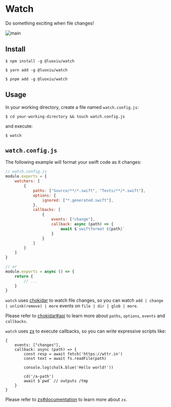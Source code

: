 # Watch

Do something exciting when file changes!

![main](https://github.com/luoxiu/watch/actions/workflows/main.yml/badge.svg)


## Install

```
$ npm install -g @luoxiu/watch

$ yarn add -g @luoxiu/watch

$ pnpm add -g @luoxiu/watch
```

## Usage

In your working directory, create a file named `watch.config.js`:

```
$ cd your-working-directory && touch watch.config.js
```

and execute:

```
$ watch
```

## `watch.config.js`

The following example will format your swift code as it changes:

```js
// watch.config.js
module.exports = {
    watchers: [ 
        {
            paths: ["Source/**/*.swift", "Tests/**/*.swift"],
            options: {
                ignored: ["*.generated.swift"],
            },
            callbacks: [
                {
                    events: ["change"],
                    callback: async (path) => {
                        await $`swiftformat ${path}`
                    }
                }
            ]
        }
    ]
}

// or
module.exports = async () => {
    return {
        // ...
    }
}
```

`watch` uses [chokidar](https://github.com/paulmillr/chokidar) to watch file changes, so you can watch `add | change | unlink(remove) | more` events on `file | dir | glob | more`. 

Please refer to [chokidar#api](https://github.com/paulmillr/chokidar#api) to learn more about `paths`, `options`, `events` and `callbacks`.

`watch` uses [zx](https://github.com/google/zx) to execute callbacks, so you can write expressive scripts like:

```
{
    events: ["changes"],
    callback: async (path) => {
        const resp = await fetch('https://wttr.in')
        const text = await fs.readFile(path)

        console.log(chalk.blue('Hello world!'))

        cd('/a-path')
        await $`pwd` // outputs /tmp
    }
}
```

Please refer to [zx#documentation](https://github.com/google/zx#documentation) to learn more about `zx`.
